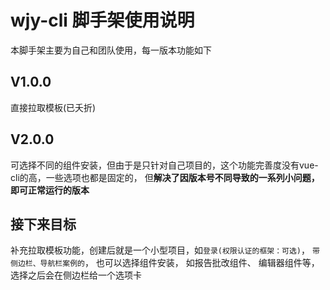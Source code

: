 # wjy-cli 脚手架使用说明

本脚手架主要为自己和团队使用，每一版本功能如下

## V1.0.0
直接拉取模板(已夭折)

## V2.0.0
可选择不同的组件安装，但由于是只针对自己项目的，这个功能完善度没有vue-cli的高，一些选项也都是固定的，
但**解决了因版本号不同导致的一系列小问题，即可正常运行的版本**


## 接下来目标
补充拉取模板功能，创建后就是一个小型项目，如`登录(权限认证的框架：可选)`， `带侧边栏、导航栏案例的`， 也可以选择组件安装，
如报告批改组件、 编辑器组件等，选择之后会在侧边栏给一个选项卡